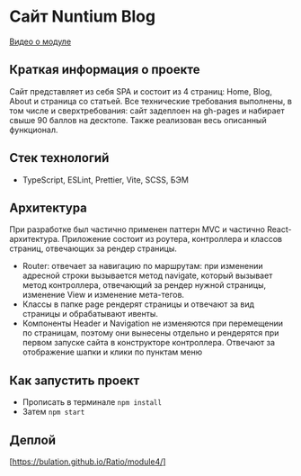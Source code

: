 # Сайт Nuntium Blog

[Видео о модуле](https://youtu.be/WzmHU8D7sMY)

## Краткая информация о проекте

Сайт представляет из себя SPA и состоит из 4 страниц: Home, Blog, About и страница со статьей. Все технические требования выполнены, в том числе и сверхтребования: сайт задеплоен на gh-pages и набирает свыше 90 баллов на десктопе. Также реализован весь описанный функционал.

## Стек технологий

- TypeScript, ESLint, Prettier, Vite, SCSS, БЭМ

## Архитектура

При разработке был частично применен паттерн MVC и частично React-архитектура. Приложение состоит из роутера, контроллера и классов страниц, отвечающих за рендер страницы. 

- Router: отвечает за навигацию по маршрутам: при изменении адресной строки вызывается метод navigate, который вызывает метод контроллера, отвечающий за рендер нужной страницы, изменение View и изменение мета-тегов. 
- Классы в папке page рендерят страницы и отвечают за вид страницы и обрабатывают ивенты.
- Компоненты Header и Navigation не изменяются при перемещении по страницам, поэтому они вынесены отдельно и рендерятся при первом запуске сайта в конструкторе контроллера. Отвечают за отображение шапки и клики по пунктам меню

## Как запустить проект

- Прописать в терминале ```npm install```
- Затем ```npm start```

## Деплой

[https://bulation.github.io/Ratio/module4/]